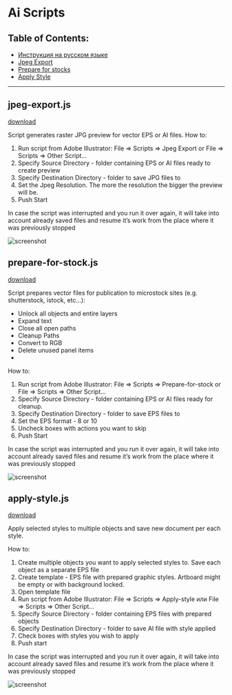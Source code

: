 # Ai Scripts

## Table of Contents:
* [Инструкция на русском языке](https://github.com/shvendala/ai-scripts/blob/master/README.ru.md)
* [Jpeg Export](https://github.com/shvendala/ai-scripts#jpeg-exportjs)
* [Prepare for stocks](https://github.com/shvendala/ai-scripts#prepare-for-stockjs)
* [Apply Style](https://github.com/shvendala/ai-scripts#apply-stylejs)

---

## jpeg-export.js
[download](https://raw.githubusercontent.com/shvendala/ai-scripts/master/scripts/jpeg-export.js)   

Script generates raster JPG preview for vector EPS or AI files. 
How to:
1. Run script from Adobe Illustrator: File => Scripts => Jpeg Export or File => Scripts => Other Script…
2. Specify Source Directory - folder containing EPS or AI files ready to create preview
3. Specify Destination Directory - folder to save JPG files to
4. Set the Jpeg Resolution. The more the resolution the bigger the preview will be.
5. Push Start

In case the script was interrupted and you run it over again, it will take into account already saved files and resume it’s work from the place where it was previously stopped

![screenshot](https://github.com/shvendala/ai-scripts/blob/master/assets/jpeg-export.png?raw=true)   

## prepare-for-stock.js
[download](https://raw.githubusercontent.com/shvendala/ai-scripts/master/scripts/prepare-for-stock.js)   

Script prepares vector files for publication to microstock sites (e.g. shutterstock, istock, etc…):
* Unlock all objects and entire layers
* Expand text
* Close all open paths
* Cleanup Paths
* Convert to RGB
* Delete unused panel items
* 
How to:
1. Run script from Adobe Illustrator: File => Scripts => Prepare-for-stock or File => Scripts => Other Script…
2. Specify Source Directory - folder containing EPS or AI files ready for cleanup.
3. Specify Destination Directory - folder to save EPS files to
4. Set the EPS format - 8 or 10
5. Uncheck boxes with actions you want to skip
6. Push Start

In case the script was interrupted and you run it over again, it will take into account already saved files and resume it’s work from the place where it was previously stopped

![screenshot](https://github.com/shvendala/ai-scripts/blob/master/assets/prepare-for-stock.png?raw=true)   

## apply-style.js
[download](https://raw.githubusercontent.com/shvendala/ai-scripts/master/scripts/apply-style.js)   

Apply selected styles to multiple objects and save new document per each style.

How to:
1. Create multiple objects you want to apply selected styles to. Save each object as a separate EPS file
2. Create template  - EPS file with prepared graphic styles. Artboard might be empty or with background locked.
3. Open template file
4. Run script from Adobe Illustrator: File => Scripts => Apply-style или File => Scripts => Other Script…
5. Specify Source Directory - folder containing EPS files with prepared objects
6. Specify Destination Directory - folder to save AI file with style applied
7. Check boxes with styles you wish to apply 
8. Push start

In case the script was interrupted and you run it over again, it will take into account already saved files and resume it’s work from the place where it was previously stopped

![screenshot](https://github.com/shvendala/ai-scripts/blob/master/assets/apply-style.png?raw=true)   
